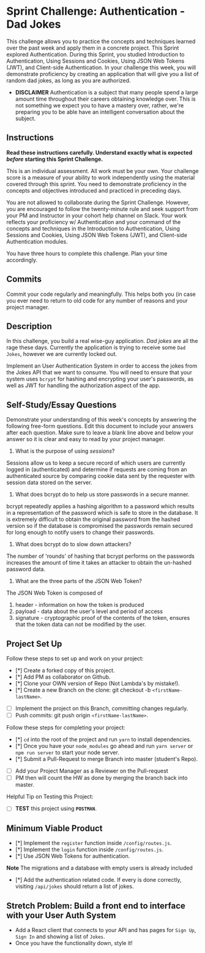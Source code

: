 # Sprint Challenge: Authentication - Dad Jokes

This challenge allows you to practice the concepts and techniques learned over the past week and apply them in a concrete project. This Sprint explored Authentication. During this Sprint, you studied Introduction to Authentication, Using Sessions and Cookies, Using JSON Web Tokens (JWT), and Client-side Authentication. In your challenge this week, you will demonstrate proficiency by creating an application that will give you a list of random dad jokes, as long as you are authorized.

- **DISCLAIMER** Authentication is a subject that many people spend a large amount time throughout their careers obtaining knowledge over. This is not something we expect you to have a mastery over, rather, we're preparing you to be able have an intelligent conversation about the subject.

## Instructions

**Read these instructions carefully. Understand exactly what is expected _before_ starting this Sprint Challenge.**

This is an individual assessment. All work must be your own. Your challenge score is a measure of your ability to work independently using the material covered through this sprint. You need to demonstrate proficiency in the concepts and objectives introduced and practiced in preceding days.

You are not allowed to collaborate during the Sprint Challenge. However, you are encouraged to follow the twenty-minute rule and seek support from your PM and Instructor in your cohort help channel on Slack. Your work reflects your proficiency w/ Authentication and your command of the concepts and techniques in the Introduction to Authentication, Using Sessions and Cookies, Using JSON Web Tokens (JWT), and Client-side Authentication modules.

You have three hours to complete this challenge. Plan your time accordingly.

## Commits

Commit your code regularly and meaningfully. This helps both you (in case you ever need to return to old code for any number of reasons and your project manager.

## Description

In this challenge, you build a real wise-guy application. _Dad jokes_ are all the rage these days. Currently the application is trying to receive some `Dad Jokes`, however we are currently locked out.

Implement an User Authentication System in order to access the jokes from the Jokes API that we want to consume. You will need to ensure that your system uses `bcrypt` for hashing and encrypting your user's passwords, as well as JWT for handling the authorization aspect of the app.

## Self-Study/Essay Questions

Demonstrate your understanding of this week's concepts by answering the following free-form questions. Edit this document to include your answers after each question. Make sure to leave a blank line above and below your answer so it is clear and easy to read by your project manager.

1. What is the purpose of using _sessions_?

Sessions allow us to keep a secure record of which users are currently logged in (authenticated) and determine if requests are coming from an authenticated source by comparing cookie data sent by the requester with session data stored on the server.

1. What does bcrypt do to help us store passwords in a secure manner.

bcrypt repeatedly applies a hashing algorithm to a password which results in a representation of the password which is safe to store in the database. It is extremely difficult to obtain the original password from the hashed version so if the database is compromised the passwords remain secured for long enough to notify users to change their passwords.

1. What does bcrypt do to slow down attackers?

The number of 'rounds' of hashing that bcrypt performs on the passwords increases the amount of time it takes an attacker to obtain the un-hashed password data.

1. What are the three parts of the JSON Web Token?

The JSON Web Token is composed of
  1. header - information on how the token is produced
  2. payload  - data about the user's level and period of access
  3. signature - cryptographic proof of the contents of the token, ensures that the token data can not be modified by the user.

## Project Set Up

Follow these steps to set up and work on your project:

- [*] Create a forked copy of this project.
- [*] Add PM as collaborator on Github.
- [*] Clone your OWN version of Repo (Not Lambda's by mistake!).
- [*] Create a new Branch on the clone: git checkout -b `<firstName-lastName>`.
- [ ] Implement the project on this Branch, committing changes regularly.
- [ ] Push commits: git push origin `<firstName-lastName>`.

Follow these steps for completing your project:

- [*] `cd` into the root of the project and run `yarn` to install dependencies.
- [*] Once you have your `node_modules` go ahead and run `yarn server` or `npm run server` to start your node server.
- [*] Submit a Pull-Request to merge <firstName-lastName> Branch into master (student's  Repo).
- [ ] Add your Project Manager as a Reviewer on the Pull-request
- [ ] PM then will count the HW as done by  merging the branch back into master.

Helpful Tip on Testing this Project:

- [ ] **TEST** this project using **`POSTMAN`**.

## Minimum Viable Product

- [*] Implement the `register` function inside `/config/routes.js`.
- [*] Implement the `login` function inside `/config/routes.js`.
- [*] Use JSON Web Tokens for authentication.

**Note** The migrations and a database with empty users is already included

- [*] Add the authentication related code. If every is done correctly, visiting `/api/jokes` should return a list of jokes.

## Stretch Problem: Build a front end to interface with your User Auth System

- Add a React client that connects to your API and has pages for `Sign Up`, `Sign In` and showing a list of `Jokes`.
- Once you have the functionality down, style it!
